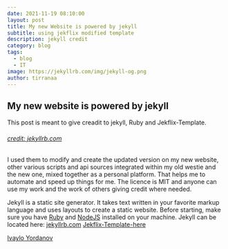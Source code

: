 ```yaml
---
date: 2021-11-19 08:10:00
layout: post
title: My new Website is powered by jekyll 
subtitle: using jekflix modified template
description: jekyll credit
category: blog
tags:
  - blog
  - IT
image: https://jekyllrb.com/img/jekyll-og.png
author: tirranaa
---
```


## My new website is powered by jekyll
This post is meant to give creadit to jekyll, Ruby and Jekflix-Template.
###### [credit: jekyllrb.com](https://jekyllrb.com/)
I used them to modify and create the updated version on my new website, other various scripts and api sources integrated within my old westie and the new one, mixed together as a personal platform. That helps me to automate and speed up things for me. The licence is MIT and anyone can use my work and the work of others giving credit where needed.

Jekyll is a static site generator. It takes text written in your favorite markup language and uses layouts to create a static website. 
Before starting, make sure you have [Ruby](https://www.ruby-lang.org/en/documentation/installation/) and [NodeJS](https://nodejs.org/) installed on your machine.
Jekyll can be located here: [jekyllrb.com](https://jekyllrb.com/docs/)
 [Jekflix-Template-here](https://github.com/thiagorossener/jekflix-template/)

[Ivaylo Yordanov](https://www.facebook.com/tirranaa)
